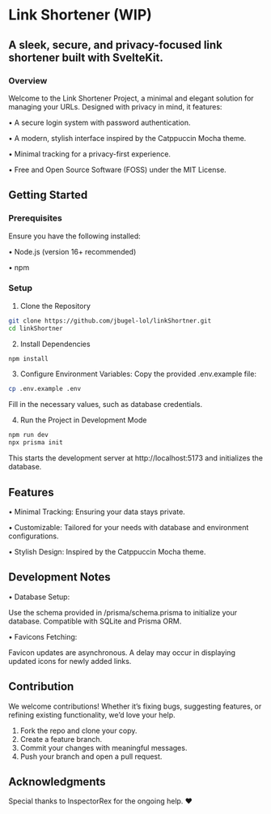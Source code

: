 # Link Shortener (WIP)

## A sleek, secure, and privacy-focused link shortener built with SvelteKit.

### Overview

Welcome to the Link Shortener Project, a minimal and elegant solution for managing your URLs. Designed with privacy in mind, it features:

•	A secure login system with password authentication.

•	A modern, stylish interface inspired by the Catppuccin Mocha theme.

•	Minimal tracking for a privacy-first experience.

•	Free and Open Source Software (FOSS) under the MIT License.

## Getting Started

### Prerequisites

Ensure you have the following installed:

•	Node.js (version 16+ recommended)

•	npm

### Setup
1.	Clone the Repository

```bash
git clone https://github.com/jbugel-lol/linkShortner.git
cd linkShortner
```

2. Install Dependencies

```bash
npm install
```

3.	Configure Environment Variables: Copy the provided .env.example file:

```bash
cp .env.example .env
```

Fill in the necessary values, such as database credentials.

4.	Run the Project in Development Mode

```bash
npm run dev
npx prisma init
```

This starts the development server at http://localhost:5173 and initializes the database.

## Features
•	Minimal Tracking: Ensuring your data stays private.

•	Customizable: Tailored for your needs with database and environment configurations.

•	Stylish Design: Inspired by the Catppuccin Mocha theme.

## Development Notes
•	Database Setup:

Use the schema provided in /prisma/schema.prisma to initialize your database. Compatible with SQLite and Prisma ORM.

•	Favicons Fetching:

Favicon updates are asynchronous. A delay may occur in displaying updated icons for newly added links.

## Contribution

We welcome contributions! Whether it’s fixing bugs, suggesting features, or refining existing functionality, we’d love your help.
1.	Fork the repo and clone your copy.
2.	Create a feature branch.
3.	Commit your changes with meaningful messages.
4.	Push your branch and open a pull request.

## Acknowledgments

Special thanks to InspectorRex for the ongoing help. ❤️
